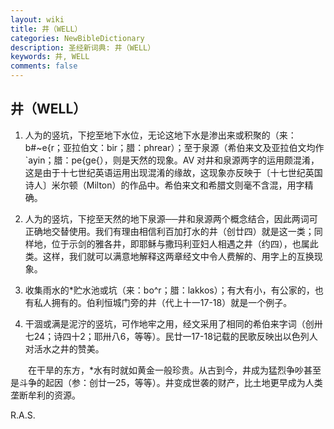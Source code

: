 ```yaml
---
layout: wiki
title: 井（WELL）
categories: NewBibleDictionary
description: 圣经新词典: 井（WELL）
keywords: 井, WELL
comments: false
---
```


## 井（WELL）

1. 人为的竖坑，下挖至地下水位，无论这地下水是渗出来或积聚的（来：b#~e{r；亚拉伯文：bir；腊：phrear）；至于泉源（希伯来文及亚拉伯文均作 `ayin；腊：pe{ge{），则是天然的现象。AV 对井和泉源两字的运用颇混淆，这是由于十七世纪英语运用出现混淆的缘故，这现象亦反映于〔十七世纪英国诗人〕米尔顿（Milton）的作品中。希伯来文和希腊文则毫不含混，用字精确。

2. 人为的竖坑，下挖至天然的地下泉源──井和泉源两个概念结合，因此两词可正确地交替使用。我们有理由相信利百加打水的井（创廿四）就是这一类；同样地，位于示剑的雅各井，即耶稣与撒玛利亚妇人相遇之井（约四），也属此类。这样，我们就可以满意地解释这两章经文中令人费解的、用字上的互换现象。

3. 收集雨水的*贮水池或坑（来：bo^r；腊：lakkos）；有大有小，有公家的，也有私人拥有的。伯利恒城门旁的井（代上十一17-18）就是一个例子。

4. 干涸或满是泥泞的竖坑，可作地牢之用，经文采用了相同的希伯来字词（创卅七24；诗四十2；耶卅八6，等等）。民廿一17-18记载的民歌反映出以色列人对活水之井的赞美。

　　在干旱的东方，*水有时就如黄金一般珍贵。从古到今，井成为猛烈争吵甚至是斗争的起因（参：创廿一25，等等）。井变成世袭的财产，比土地更早成为人类垄断牟利的资源。

R.A.S.








